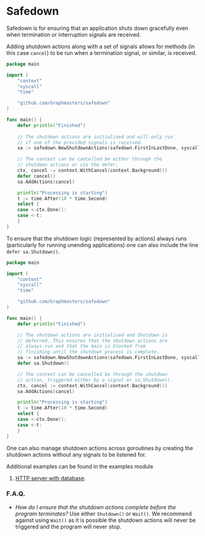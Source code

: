 # Safedown

Safedown is for ensuring that an application shuts down 
gracefully even when termination or interruption signals 
are received. 
 
Adding shutdown actions along with a set of signals allows 
for methods (in this case `cancel`) to be run when a 
termination signal, or similar, is received.


```go
package main

import (
	"context"
	"syscall"
	"time"

	"github.com/Graphmasters/safedown"
)

func main() {
    defer println("Finished")
    
    // The shutdown actions are initialised and will only run
    // if one of the provided signals is received.
    sa := safedown.NewShutdownActions(safedown.FirstInLastDone, syscall.SIGTERM, syscall.SIGINT)

    // The context can be cancelled be either through the 
    // shutdown actions or via the defer.
    ctx, cancel := context.WithCancel(context.Background())
    defer cancel()
    sa.AddActions(cancel)

    println("Processing is starting")
    t := time.After(10 * time.Second)
    select {
    case <-ctx.Done():
    case <-t:
    }
}
```

To ensure that the shutdown logic (represented by actions) 
always runs (particularly for running unending applications) 
one can also include the line `defer sa.Shutdown()`. 
```go
package main

import (
	"context"
	"syscall"
	"time"

	"github.com/Graphmasters/safedown"
)

func main() {
    defer println("Finished")

    // The shutdown actions are initialised and Shutdown is
    // deferred. This ensures that the shutdown actions are
    // always run and that the main is blocked from 
    // finishing until the shutdown process is complete.
    sa := safedown.NewShutdownActions(safedown.FirstInLastDone, syscall.SIGTERM, syscall.SIGINT)
    defer sa.Shutdown()

    // The context can be cancelled be through the shutdown
    // action, triggered either by a signal or sa.Shutdown().
    ctx, cancel := context.WithCancel(context.Background())
    sa.AddActions(cancel)

    println("Processing is starting")
    t := time.After(10 * time.Second)
    select {
    case <-ctx.Done():
    case <-t:
    }
}
```

One can also manage shutdown actions across goroutines by 
creating the shutdown actions without any signals to be 
listened for.

Additional examples can be found in the examples module
1. [HTTP server with database](examples/http_server_with_database/main.go).

### F.A.Q.

- *How do I ensure that the shutdown actions complete before
the program terminates?* Use either `Shutdown()` or 
`Wait()`. We recommend against using `Wait()` as it is 
possible the shutdown actions will never be triggered and
the program will never stop.
